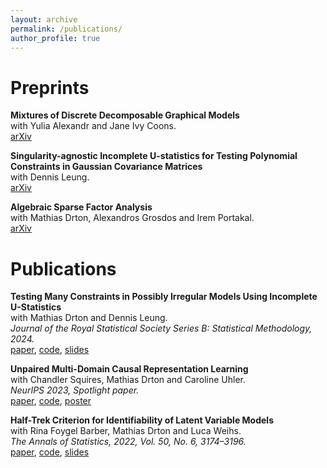 ```yaml
---
layout: archive
permalink: /publications/
author_profile: true
---
```


<!-- {% if author.googlescholar %}
  You can also find my articles on <u><a href="{{author.googlescholar}}">my Google Scholar profile</a>.</u>
{% endif %}

{% include base_path %}

{% for post in site.publications reversed %}
  {% include archive-single.html %}
{% endfor %}
 -->

# Preprints

**Mixtures of Discrete Decomposable Graphical Models** \
with Yulia Alexandr and Jane Ivy Coons. \
[arXiv](https://arxiv.org/abs/2401.15950) 


**Singularity-agnostic Incomplete U-statistics for Testing Polynomial Constraints in Gaussian Covariance Matrices** \
with Dennis Leung. \
[arXiv](https://arxiv.org/abs/2401.02112) 


**Algebraic Sparse Factor Analysis** \
with Mathias Drton, Alexandros Grosdos and Irem Portakal. \
[arXiv](https://arxiv.org/abs/2312.14762) 


# Publications

**Testing Many Constraints in Possibly Irregular Models Using Incomplete U-Statistics** \
with Mathias Drton and Dennis Leung. \
*Journal of the Royal Statistical Society Series B: Statistical Methodology, 2024.* \
[paper](https://doi.org/10.1093/jrsssb/qkae022), [code](https://github.com/NilsSturma/TestGGM), [slides](https://nilssturma.github.io/files/presentation_testing_U_stats.pdf)

**Unpaired Multi-Domain Causal Representation Learning** \
with Chandler Squires, Mathias Drton and Caroline Uhler. \
*NeurIPS 2023, Spotlight paper.* \
[paper](https://papers.nips.cc/paper_files/paper/2023/hash/6c8985579293e0209bdaa4f21bb1d237-Abstract-Conference.html), [code](https://github.com/NilsSturma/multi-domain-crl), [poster](https://nilssturma.github.io/files/multi_domain_crl.pdf) 


**Half-Trek Criterion for Identifiability of Latent Variable Models** \
with Rina Foygel Barber, Mathias Drton and Luca Weihs. \
*The Annals of Statistics, 2022, Vol. 50, No. 6, 3174–3196.* \
[paper](https://doi.org/10.1214/22-AOS2221), [code](https://github.com/Lucaweihs/SEMID), [slides](https://nilssturma.github.io/files/LF_HTC_presentation_IMS.pdf)
